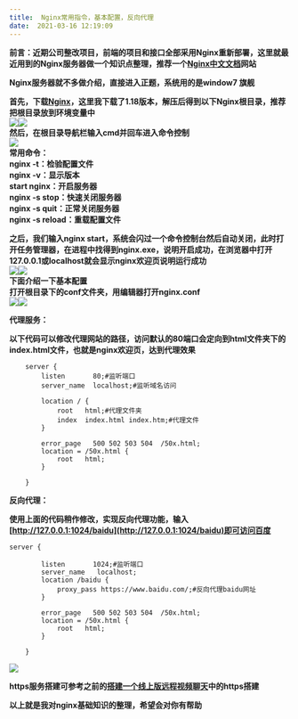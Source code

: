 ```yaml
---
title:  Nginx常用指令，基本配置，反向代理 
date:  2021-03-16 12:19:09 
---
```

**前言：近期公司整改项目，前端的项目和接口全部采用Nginx重新部署，这里就最近用到的Nginx服务器做一个知识点整理，推荐一个[Nginx中文文档](https://www.nginx.cn/doc/)网站**

**Nginx服务器就不多做介绍，直接进入正题，系统用的是window7 旗舰**

**首先，下载[Nginx](http://nginx.org/en/download.html)，这里我下载了1.18版本，解压后得到以下Nginx根目录，推荐把根目录放到环境变量中**  
![](https://img-blog.csdnimg.cn/20210313161631371.png?x-oss-processimage/watermark,type_ZmFuZ3poZW5naGVpdGk,shadow_10,text_aHR0cHM6Ly9ibG9nLmNzZG4ubmV0L3RpbWVfX19fXw,size_16,color_FFFFFF,t_70)![](https://img-blog.csdnimg.cn/20210313161905672.png?x-oss-processimage/watermark,type_ZmFuZ3poZW5naGVpdGk,shadow_10,text_aHR0cHM6Ly9ibG9nLmNzZG4ubmV0L3RpbWVfX19fXw,size_16,color_FFFFFF,t_70)  
**然后，在根目录导航栏输入cmd并回车进入命令控制**  
![](https://img-blog.csdnimg.cn/20210313162218840.png?x-oss-processimage/watermark,type_ZmFuZ3poZW5naGVpdGk,shadow_10,text_aHR0cHM6Ly9ibG9nLmNzZG4ubmV0L3RpbWVfX19fXw,size_16,color_FFFFFF,t_70)  
**常用命令：  
nginx -t：检验配置文件  
nginx -v：显示版本  
start nginx：开启服务器  
nginx -s stop：快速关闭服务器  
nginx -s quit：正常关闭服务器  
nginx -s reload：重载配置文件**

**之后，我们输入nginx start，系统会闪过一个命令控制台然后自动关闭，此时打开任务管理器，在进程中找得到nginx.exe，说明开启成功，在浏览器中打开127.0.0.1或localhost就会显示nginx欢迎页说明运行成功**  
![](https://img-blog.csdnimg.cn/20210313164140215.png?x-oss-processimage/watermark,type_ZmFuZ3poZW5naGVpdGk,shadow_10,text_aHR0cHM6Ly9ibG9nLmNzZG4ubmV0L3RpbWVfX19fXw,size_16,color_FFFFFF,t_70)![](https://img-blog.csdnimg.cn/20210313164415616.png?x-oss-processimage/watermark,type_ZmFuZ3poZW5naGVpdGk,shadow_10,text_aHR0cHM6Ly9ibG9nLmNzZG4ubmV0L3RpbWVfX19fXw,size_16,color_FFFFFF,t_70)  
**下面介绍一下基本配置  
打开根目录下的conf文件夹，用编辑器打开nginx.conf**  
![](https://img-blog.csdnimg.cn/20210313165533913.png?x-oss-processimage/watermark,type_ZmFuZ3poZW5naGVpdGk,shadow_10,text_aHR0cHM6Ly9ibG9nLmNzZG4ubmV0L3RpbWVfX19fXw,size_16,color_FFFFFF,t_70)![](https://img-blog.csdnimg.cn/20210313165550480.png?x-oss-processimage/watermark,type_ZmFuZ3poZW5naGVpdGk,shadow_10,text_aHR0cHM6Ly9ibG9nLmNzZG4ubmV0L3RpbWVfX19fXw,size_16,color_FFFFFF,t_70)

**代理服务：**

**以下代码可以修改代理网站的路径，访问默认的80端口会定向到html文件夹下的index.html文件，也就是nginx欢迎页，达到代理效果**

```
    server {
        listen       80;#监听端口
        server_name  localhost;#监听域名访问

        location / {
            root   html;#代理文件夹
            index  index.html index.htm;#代理文件
        }

        error_page   500 502 503 504  /50x.html;
        location = /50x.html {
            root   html;
        }

    }
```

**反向代理：**

**使用上面的代码稍作修改，实现反向代理功能，输入[http://127.0.0.1:1024/baidu](http://127.0.0.1:1024/baidu)即可访问百度**

```
server {
        
        listen       1024;#监听端口
        server_name   localhost;
        location /baidu {
            proxy_pass https://www.baidu.com/;#反向代理baidu网址
        }

        error_page   500 502 503 504  /50x.html;
        location = /50x.html {
            root   html;
        }

    }
```

![](https://img-blog.csdnimg.cn/2021031317553334.png?x-oss-processimage/watermark,type_ZmFuZ3poZW5naGVpdGk,shadow_10,text_aHR0cHM6Ly9ibG9nLmNzZG4ubmV0L3RpbWVfX19fXw,size_16,color_FFFFFF,t_70)

**https服务搭建可参考之前的[搭建一个线上版远程视频聊天](https://blog.csdn.net/time_____/article/details/108050452)中的https搭建**

**以上就是我对nginx基础知识的整理，希望会对你有帮助**